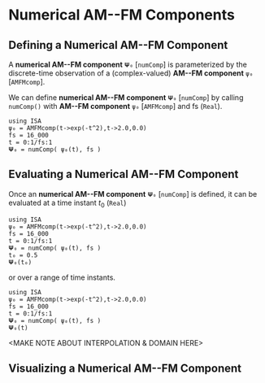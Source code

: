 # Numerical AM--FM Components

## Defining a Numerical AM--FM Component

A **numerical AM--FM component** `𝚿₀` [`numComp`] is parameterized by the discrete-time observation of a (complex-valued) **AM--FM component** `ψ₀` [`AMFMcomp`].

We can define **numerical AM--FM component** `𝚿₀` [`numComp`]
by calling `numComp()` with **AM--FM component** `ψ₀` [`AMFMcomp`] and fs (`Real`).
```@example
using ISA
ψ₀ = AMFMcomp(t->exp(-t^2),t->2.0,0.0)
fs = 16_000
t = 0:1/fs:1
𝚿₀ = numComp( ψ₀(t), fs )
```
## Evaluating a Numerical AM--FM Component
Once an  **numerical AM--FM component** `𝚿₀` [`numComp`] is defined, it can be evaluated at
a time instant $t_0$ (`Real`)
```@example
using ISA
ψ₀ = AMFMcomp(t->exp(-t^2),t->2.0,0.0)
fs = 16_000
t = 0:1/fs:1
𝚿₀ = numComp( ψ₀(t), fs )
t₀ = 0.5
𝚿₀(t₀)
```
or over a range of time instants.
```@example
using ISA
ψ₀ = AMFMcomp(t->exp(-t^2),t->2.0,0.0)
fs = 16_000
t = 0:1/fs:1
𝚿₀ = numComp( ψ₀(t), fs )
𝚿₀(t)
```

<MAKE NOTE ABOUT INTERPOLATION & DOMAIN HERE>

## Visualizing a Numerical AM--FM Component

<DOCUMENT FUNCTIONALITY HERE>
